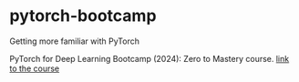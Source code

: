 # pytorch-bootcamp
Getting more familiar with PyTorch

PyTorch for Deep Learning Bootcamp (2024): Zero to Mastery course. 
[link to the course](https://zerotomastery.io/courses/learn-pytorch/)
